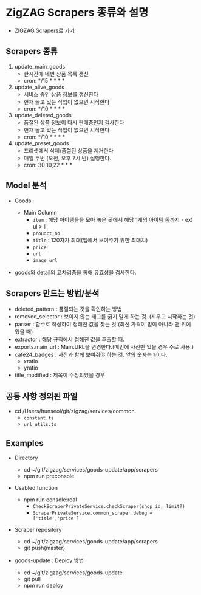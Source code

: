 # ZigZAG Scrapers 종류와 설명
- [ZIGZAG Scrapers로 가기](https://github.com/croquiscom/zigzag-scrapers/wiki/%EC%8A%A4%ED%81%AC%EB%A0%88%EC%9D%B4%ED%8D%BC)

## Scrapers 종류
1. update_main_goods
	- 한시간에 네번 상품 목록 갱신
	- cron: */15 * * * *
2. update_alive_goods
	- 서비스 중인 상품 정보를 갱신한다
	- 현재 돌고 있는 작업이 없으면 시작한다
	- cron: */10 * * * *
3. update_deleted_goods
	- 품절된 상품 정보이 다시 판매중인지 검사한다
	- 현재 돌고 있는 작업이 없으면 시작한다
	- cron: */10 * * * *
4. update_preset_goods
	- 프리셋에서 삭제/품절된 상품을 제거한다
	- 매일 두번 (오전, 오후 7시 반) 실행한다.
	- cron: 30 10,22 * * *

## Model 분석
- Goods
	- Main Column
		- `item` : 해당 아이템들을 모아 놓은 곳에서 해당 1개의 아이템 돔까지 - ex) ul > li
		- `proudct_no`
		- `title` : 120자가 최대(앱에서 보여주기 위한 최대치)
		- `price`
		- `url`
		- `image_url`

- goods와 detail의 교차검증을 통해 유효성을 검사한다.

## Scrapers 만드는 방법/분석
- deleted_pattern : 품절되는 것을 확인하는 방법
- removed_selector : 보이지 않는 태그를 긁지 말게 하는 것. (지우고 시작하는 것)
- parser : 함수로 작성하여 정해진 값을 찾는 것.(최신 가격이 밑이 아니라 맨 위에 있을 때)
- extractor : 해당 규칙에서 정해진 값을 추출할 때.
- exports.main_url : Main.URL을 변경한다.(메인에 사진만 있을 경우 주로 사용.)
- cafe24_badges : 사진과 함께 보여줘야 하는 것. 앞의 숫자는 `%`이다.
	- xratio
	- yratio
- title_modified : 제목이 수정되었을 경우 

## 공통 사항 정의된 파일
- cd /Users/hunseol/git/zigzag/services/common
	- `constant.ts`
	- `url_utils.ts`

## Examples
- Directory
	- cd ~/git/zigzag/services/goods-update/app/scrapers
	- npm run preconsole
	
- Usabled function
	- npm run console:real
		- `CheckScraperPrivateService.checkScraper(shop_id, limit?)`
		- `ScraperPrivateService.common_scraper.debug = ['title','price']`

- Scraper repository
	- cd ~/git/zigzag/services/goods-update/app/scrapers
	- git push(master)

- goods-update : Deploy 방법
	- cd ~/git/zigzag/services/goods-update
	- git pull
	- npm run deploy

